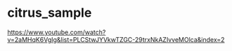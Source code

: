 # citrus_sample
https://www.youtube.com/watch?v=2aMHqK6VgIg&list=PLCStwJYVkwTZGC-29trxNkAZIvveMOlca&index=2